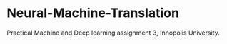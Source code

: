 # Neural-Machine-Translation
Practical Machine and Deep learning assignment 3, Innopolis University. 
